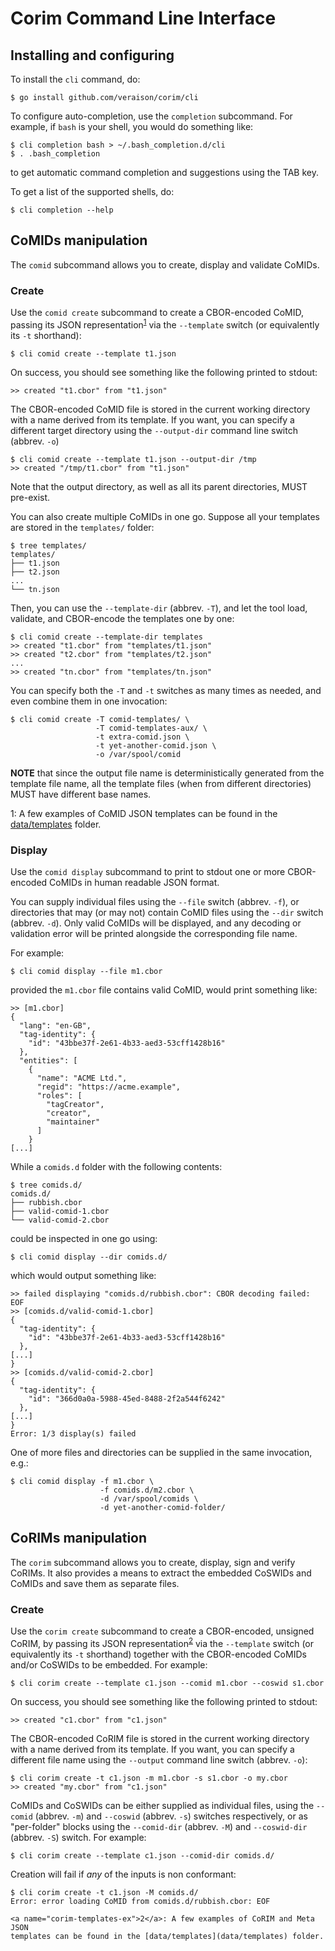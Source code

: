 # Corim Command Line Interface

## Installing and configuring

To install the `cli` command, do:
```
$ go install github.com/veraison/corim/cli
```

To configure auto-completion, use the `completion` subcommand.  For example, if
`bash` is your shell, you would do something like:
```
$ cli completion bash > ~/.bash_completion.d/cli
$ . .bash_completion
```
to get automatic command completion and suggestions using the TAB key.

To get a list of the supported shells, do:
```
$ cli completion --help
```

## CoMIDs manipulation

The `comid` subcommand allows you to create, display and validate CoMIDs.

### Create

Use the `comid create` subcommand to create a CBOR-encoded CoMID, passing its
JSON representation<sup>[1](#comid-templates-ex)</sup> via the `--template`
switch (or equivalently its `-t` shorthand):
```
$ cli comid create --template t1.json
```
On success, you should see something like the following printed to stdout:
```
>> created "t1.cbor" from "t1.json"
```

The CBOR-encoded CoMID file is stored in the current working directory with a
name derived from its template.  If you want, you can specify a different
target directory using the `--output-dir` command line switch (abbrev. `-o`)
```
$ cli comid create --template t1.json --output-dir /tmp
>> created "/tmp/t1.cbor" from "t1.json"
```
Note that the output directory, as well as all its parent directories, MUST
pre-exist.

You can also create multiple CoMIDs in one go.  Suppose all your templates are
stored in the `templates/` folder:
```
$ tree templates/
templates/
├── t1.json
├── t2.json
...
└── tn.json
```
Then, you can use the `--template-dir` (abbrev. `-T`), and let the tool load,
validate, and CBOR-encode the templates one by one:
```
$ cli comid create --template-dir templates
>> created "t1.cbor" from "templates/t1.json"
>> created "t2.cbor" from "templates/t2.json"
...
>> created "tn.cbor" from "templates/tn.json"
```

You can specify both the `-T` and `-t` switches as many times as needed, and
even combine them in one invocation:
```
$ cli comid create -T comid-templates/ \
                   -T comid-templates-aux/ \
                   -t extra-comid.json \
                   -t yet-another-comid.json \
                   -o /var/spool/comid
```

**NOTE** that since the output file name is deterministically generated from the
template file name, all the template files (when from different directories)
MUST have different base names.

<a name="comid-templates-ex">1</a>: A few examples of CoMID JSON templates
can be found in the [data/templates](data/templates) folder.

### Display

Use the `comid display` subcommand to print to stdout one or more CBOR-encoded
CoMIDs in human readable JSON format.

You can supply individual files using the `--file` switch (abbrev. `-f`), or
directories that may (or may not) contain CoMID files using the `--dir` switch
(abbrev. `-d`).  Only valid CoMIDs will be displayed, and any decoding or
validation error will be printed alongside the corresponding file name.

For example:
```
$ cli comid display --file m1.cbor
```
provided the `m1.cbor` file contains valid CoMID, would print something like:
```
>> [m1.cbor]
{
  "lang": "en-GB",
  "tag-identity": {
    "id": "43bbe37f-2e61-4b33-aed3-53cff1428b16"
  },
  "entities": [
    {
      "name": "ACME Ltd.",
      "regid": "https://acme.example",
      "roles": [
        "tagCreator",
        "creator",
        "maintainer"
      ]
    }
[...]
```
While a `comids.d` folder with the following contents:
```
$ tree comids.d/
comids.d/
├── rubbish.cbor
├── valid-comid-1.cbor
└── valid-comid-2.cbor
```
could be inspected in one go using:
```
$ cli comid display --dir comids.d/
```
which would output something like:
```
>> failed displaying "comids.d/rubbish.cbor": CBOR decoding failed: EOF
>> [comids.d/valid-comid-1.cbor]
{
  "tag-identity": {
    "id": "43bbe37f-2e61-4b33-aed3-53cff1428b16"
  },
[...]
}
>> [comids.d/valid-comid-2.cbor]
{
  "tag-identity": {
    "id": "366d0a0a-5988-45ed-8488-2f2a544f6242"
  },
[...]
}
Error: 1/3 display(s) failed
```

One of more files and directories can be supplied in the same invocation, e.g.:
```
$ cli comid display -f m1.cbor \
                    -f comids.d/m2.cbor \
                    -d /var/spool/comids \
                    -d yet-another-comid-folder/
```

## CoRIMs manipulation

The `corim` subcommand allows you to create, display, sign and verify CoRIMs.
It also provides a means to extract the embedded CoSWIDs and CoMIDs and save
them as separate files.

### Create

Use the `corim create` subcommand to create a CBOR-encoded, unsigned CoRIM,
by passing its JSON representation<sup>[2](#corim-templates-ex)</sup> via the
`--template` switch (or equivalently its `-t` shorthand) together with the
CBOR-encoded CoMIDs and/or CoSWIDs to be embedded.  For example:
```
$ cli corim create --template c1.json --comid m1.cbor --coswid s1.cbor
```
On success, you should see something like the following printed to stdout:
```
>> created "c1.cbor" from "c1.json"
```

The CBOR-encoded CoRIM file is stored in the current working directory with a
name derived from its template.  If you want, you can specify a different
file name using the `--output` command line switch (abbrev. `-o`):
```
$ cli corim create -t c1.json -m m1.cbor -s s1.cbor -o my.cbor
>> created "my.cbor" from "c1.json"
```

CoMIDs and CoSWIDs can be either supplied as individual files, using the
`--comid` (abbrev. `-m`) and `--coswid` (abbrev. `-s`) switches respectively, or
as "per-folder" blocks using the `--comid-dir` (abbrev. `-M`) and `--coswid-dir`
(abbrev. `-S`) switch.  For example:
```
$ cli corim create --template c1.json --comid-dir comids.d/
```

Creation will fail if *any* of the inputs is non conformant:
```
$ cli corim create -t c1.json -M comids.d/
Error: error loading CoMID from comids.d/rubbish.cbor: EOF

<a name="corim-templates-ex">2</a>: A few examples of CoRIM and Meta JSON
templates can be found in the [data/templates](data/templates) folder.

